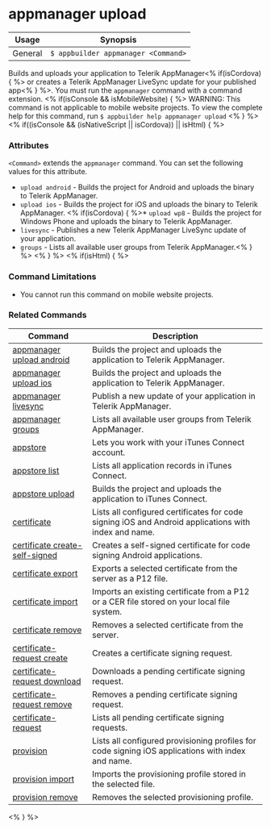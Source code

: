 appmanager upload
==========

Usage | Synopsis
------|-------
General |`$ appbuilder appmanager <Command>`

Builds and uploads your application to Telerik AppManager<% if(isCordova) { %> or creates a Telerik AppManager LiveSync update for your published app<% } %>. You must run the `appmanager` command with a command extension.
<% if(isConsole && isMobileWebsite) { %>
WARNING: This command is not applicable to mobile website projects. To view the complete help for this command, run `$ appbuilder help appmanager upload`
<% } %>
<% if((isConsole && (isNativeScript || isCordova)) || isHtml) { %>
### Attributes

`<Command>` extends the `appmanager` command. You can set the following values for this attribute.
* `upload android` - Builds the project for Android and uploads the binary to Telerik AppManager.
* `upload ios` - Builds the project for iOS and uploads the binary to Telerik AppManager.
<% if(isCordova) { %>* `upload wp8` - Builds the project for Windows Phone and uploads the binary to Telerik AppManager.
* `livesync` - Publishes a new Telerik AppManager LiveSync update of your application.
* `groups` - Lists all available user groups from Telerik AppManager.<% } %> 
<% } %> 
<% if(isHtml) { %> 
### Command Limitations

* You cannot run this command on mobile website projects.

### Related Commands

Command | Description
----------|----------
[appmanager upload android](appmanager-upload-android.html) | Builds the project and uploads the application to Telerik AppManager.
[appmanager upload ios](appmanager-upload-ios.html) | Builds the project and uploads the application to Telerik AppManager.
[appmanager livesync](appmanager-livesync.html) | Publish a new update of your application in Telerik AppManager.
[appmanager groups](appmanager-groups.html) | Lists all available user groups from Telerik AppManager.
[appstore](appstore.html) | Lets you work with your iTunes Connect account.
[appstore list](appstore-list.html) | Lists all application records in iTunes Connect.
[appstore upload](appstore-upload.html) | Builds the project and uploads the application to iTunes Connect.
[certificate](certificate.html) | Lists all configured certificates for code signing iOS and Android applications with index and name.
[certificate create-self-signed](certificate-create-self-signed.html) | Creates a self-signed certificate for code signing Android applications.
[certificate export](certificate-export.html) | Exports a selected certificate from the server as a P12 file.
[certificate import](certificate-import.html) | Imports an existing certificate from a P12 or a CER file stored on your local file system.
[certificate remove](certificate-remove.html) | Removes a selected certificate from the server.
[certificate-request create](certificate-request-create.html) | Creates a certificate signing request.
[certificate-request download](certificate-request-download.html) | Downloads a pending certificate signing request.
[certificate-request remove](certificate-request-remove.html) | Removes a pending certificate signing request.
[certificate-request](certificate-request.html) | Lists all pending certificate signing requests.
[provision](provision.html) | Lists all configured provisioning profiles for code signing iOS applications with index and name.
[provision import](provision-import.html) | Imports the provisioning profile stored in the selected file.
[provision remove](provision-remove.html) | Removes the selected provisioning profile.
<% } %>